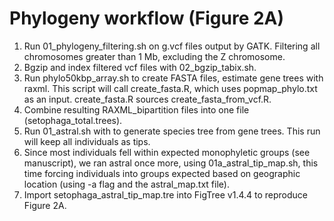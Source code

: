 # Phylogeny workflow (Figure 2A) 

1. Run 01_phylogeny_filtering.sh on g.vcf files output by GATK. Filtering all chromosomes greater than 1 Mb, excluding the Z chromosome. 
2. Bgzip and index filtered vcf files with 02_bgzip_tabix.sh. 
3. Run phylo50kbp_array.sh to create FASTA files, estimate gene trees with raxml. This script will call create_fasta.R, which uses popmap_phylo.txt as an input. create_fasta.R sources create_fasta_from_vcf.R.
4. Combine resulting RAXML_bipartition files into one file (setophaga_total.trees).
5. Run 01_astral.sh with to generate species tree from gene trees. This run will keep all individuals as tips.
6. Since most individuals fell within expected monophyletic groups (see manuscript), we ran astral once more, using 01a_astral_tip_map.sh, this time forcing individuals into groups expected based on geographic location (using -a flag and the astral_map.txt file).
7. Import setophaga_astral_tip_map.tre into FigTree v1.4.4 to reproduce Figure 2A. 
